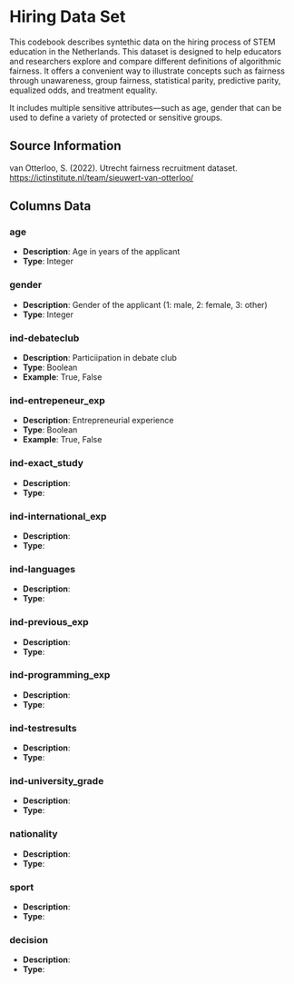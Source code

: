 # Hiring Data Set

This codebook describes syntethic data on the hiring process of STEM education in the Netherlands. This dataset is designed to help educators and researchers explore and compare different definitions of algorithmic fairness. It offers a convenient way to illustrate concepts such as fairness through unawareness, group fairness, statistical parity, predictive parity, equalized odds, and treatment equality.

It includes multiple sensitive attributes—such as age, gender that can be used to define a variety of protected or sensitive groups.

## Source Information
van Otterloo, S. (2022). Utrecht fairness recruitment dataset. https://ictinstitute.nl/team/sieuwert-van-otterloo/

## Columns Data

### age
- **Description**: Age in years of the applicant
- **Type**: Integer

### gender
- **Description**: Gender of the applicant (1: male, 2: female, 3: other)
- **Type**: Integer

### ind-debateclub
- **Description**: Particiipation in debate club
- **Type**: Boolean
- **Example**: True, False

### ind-entrepeneur_exp
- **Description**: Entrepreneurial experience
- **Type**: Boolean
- **Example**: True, False

### ind-exact_study
- **Description**: 
- **Type**: 

### ind-international_exp
- **Description**:
- **Type**:

### ind-languages
- **Description**: 
- **Type**: 

### ind-previous_exp
- **Description**: 
- **Type**: 

### ind-programming_exp
- **Description**: 
- **Type**: 

### ind-testresults
- **Description**: 
- **Type**: 

### ind-university_grade
- **Description**: 
- **Type**: 

### nationality
- **Description**: 
- **Type**: 

### sport
- **Description**: 
- **Type**: 

### decision
- **Description**: 
- **Type**: 